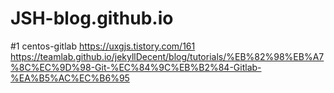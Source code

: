 # JSH-blog.github.io

#1 centos-gitlab
https://uxgjs.tistory.com/161
https://teamlab.github.io/jekyllDecent/blog/tutorials/%EB%82%98%EB%A7%8C%EC%9D%98-Git-%EC%84%9C%EB%B2%84-Gitlab-%EA%B5%AC%EC%B6%95
